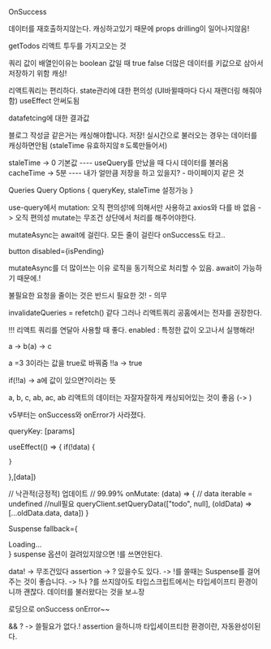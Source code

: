 OnSuccess

데이터를 재호출하지않는다. 캐싱하고있기 때문에 props drilling이 일어나지않음!

getTodos 리액트 투두를 가지고오는 것

쿼리 값이 배열인이유는 boolean 값일 때 true false 
더많은 데이터를 키값으로 삼아서 저장하기 위함 캐싱!


리액트쿼리는 편리하다.
state관리에 대한 편의성 (UI바뀔때마다 다시 재랜더링 해줘야함)
useEffect 안써도됨

datafetcing에 대한 결과값

블로그 작성글 같은거는 캐싱해야합니다. 저장!
실시간으로 불러오는 경우는 데이터를 캐싱하면안됨 (staleTime 유효하지않ㅎ도록만들어서)

staleTime -> 0 기본값  ---- useQuery를 만났을 때 다시 데이터를 불러옴
cacheTime -> 5분 ---- 내가 얼만큼 저장을 하고 있을지? - 마이페이지 같은 것 




Queries
Query Options {
    queryKey,
    staleTime 설정가능
}

use-query에서 mutation: 오직 편의성!에 의해서만 사용하고 axios와 다를 바 없음
-> 오직 편의성
mutate는 무조건 상단에서 처리를 해주어야한다.

mutateAsync는 await에 걸린다.
모든 줄이 걸린다 onSuccess도 타고..

button disabled={isPending}


mutateAsync를 더 많이쓰는 이유 로직을 동기적으로 처리할 수 있음. await이 가능하기 때문에.!

불필요한 요청을 줄이는 것은 반드시 필요한 것! - 의무

invalidateQueries = refetch() 같다 그러나 리액트쿼리 공홈에서는 전자를 권장한다.



!!! 리액트 쿼리를 연달아 사용할 때 좋다.
enabled : 특정한 값이 오고나서 실행해라!

a -> b(a) -> c

a =3 
3이라는 값을 true로 바꿔줌
!!a -> true

if(!!a) -> a에 값이 있으면?이라는 뜻

a, b, c, ab, ac, ab
리액트의 데이터는 자잘자잘하게 캐싱되어있는 것이 좋음 (-> )


v5부터는 onSuccess와 onError가 사라졌다.

queryKey: [params]

useEffect(() => {
    if(!data) {

    }
},[data])

// 낙관적(긍정적) 업데이트
// 99.99%
onMutate: (data) => {
    // data iterable = undefined //null필요
    queryClient.setQueryData(["todo", null], (oldData) => [...oldData.data, data])
}

Suspense fallback={<div>Loading...</div>}
suspense 옵션이 걸려있지않으면 !를 쓰면안된다.

data!
-> 무조건있다 assertion
-> ? 있을수도 있다.
-> !를 쓸때는 Suspense를 걸어주는 것이 좋습니다.
-> !나 ?를 쓰지않아도 타입스크립트에서는 타입세이프티 환경이니까 괜찮다. 데이터를 불러왔다는 것을 보ㅗ장

로딩으로 onSuccess onError~~

&& ? -> 쓸필요가 없다.! assertion 을하니까
타입세이프티한 환경이란, 자동완성이된다.